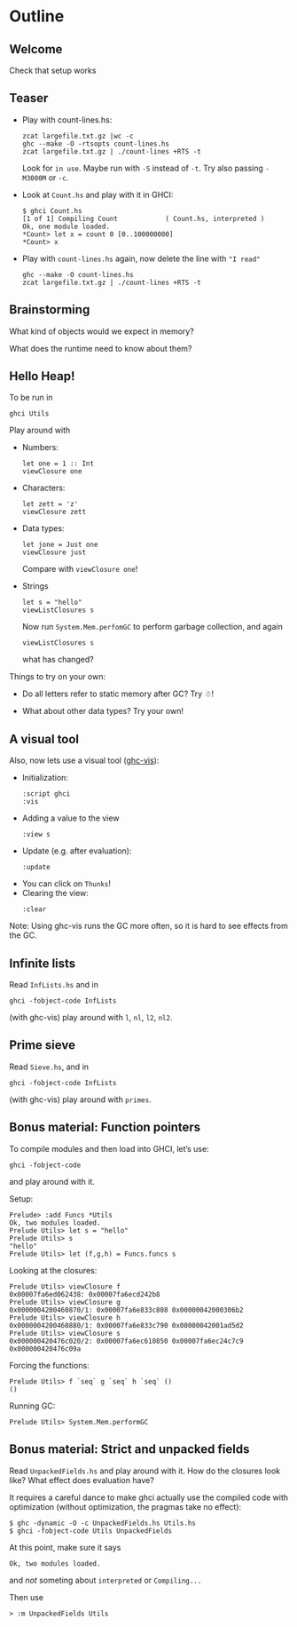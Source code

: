 Outline
=======

Welcome
-------

Check that setup works

Teaser
------

* Play with count-lines.hs:
  ```
  zcat largefile.txt.gz |wc -c
  ghc --make -O -rtsopts count-lines.hs
  zcat largefile.txt.gz | ./count-lines +RTS -t
  ```
  Look for `in use`.
  Maybe run with `-S` instead of `-t`.
  Try also passing `-M3000M` or `-c`.


* Look at `Count.hs` and play with it in GHCI:
  ```
  $ ghci Count.hs
  [1 of 1] Compiling Count            ( Count.hs, interpreted )
  Ok, one module loaded.
  *Count> let x = count 0 [0..100000000]
  *Count> x
  ```

* Play with `count-lines.hs` again, now delete the line with `"I read"`
  ```
  ghc --make -O count-lines.hs
  zcat largefile.txt.gz | ./count-lines +RTS -t
  ```

Brainstorming
-------------

What kind of objects would we expect in memory?

What does the runtime need to know about them?

Hello Heap!
-----------

To be run in
```
ghci Utils
```

Play around with

 * Numbers:
   ```
   let one = 1 :: Int
   viewClosure one
   ```

 * Characters:
   ```
   let zett = 'z'
   viewClosure zett
   ```

 * Data types:
   ```
   let jone = Just one
   viewClosure just
   ```
   Compare with `viewClosure one`!

 * Strings
   ```
   let s = "hello"
   viewListClosures s
   ```
   Now run `System.Mem.perfomGC` to perform garbage collection, and again
   ```
   viewListClosures s
   ```
   what has changed?


Things to try on your own:

* Do all letters refer to static memory after GC? Try ☃!

* What about other data types? Try your own!


A visual tool
-------------

Also, now lets use a visual tool ([ghc-vis](http://felsin9.de/nnis/ghc-vis/)):

 * Initialization:
   ```
   :script ghci
   :vis
   ```
 * Adding a value to the view
   ```
   :view s
   ```
 * Update (e.g. after evaluation):
   ```
   :update
   ```
 * You can click on `Thunks`!
 * Clearing the view:
   ```
   :clear
   ```

Note: Using ghc-vis runs the GC more often, so it is hard to see effects from the GC.


Infinite lists
--------------

Read `InfLists.hs` and in
```
ghci -fobject-code InfLists
```
(with ghc-vis) play around with `l`, `nl`, `l2`, `nl2`.

Prime sieve
-----------

Read `Sieve.hs`, and in
```
ghci -fobject-code InfLists
```
(with ghc-vis) play around with `primes`.


Bonus material: Function pointers
----------------------------------

To compile modules and then load into GHCI, let’s use:
```
ghci -fobject-code
```
and play around with it.

Setup:
```
Prelude> :add Funcs *Utils
Ok, two modules loaded.
Prelude Utils> let s = "hello"
Prelude Utils> s
"hello"
Prelude Utils> let (f,g,h) = Funcs.funcs s
```

Looking at the closures:
```
Prelude Utils> viewClosure f
0x00007fa6ed062438: 0x00007fa6ecd242b8
Prelude Utils> viewClosure g
0x0000004200460870/1: 0x00007fa6e833c808 0x00000042000306b2
Prelude Utils> viewClosure h
0x0000004200460880/1: 0x00007fa6e833c790 0x00000042001ad5d2
Prelude Utils> viewClosure s
0x000000420476c020/2: 0x00007fa6ec610850 0x00007fa6ec24c7c9 0x000000420476c09a
```

Forcing the functions:
```
Prelude Utils> f `seq` g `seq` h `seq` ()
()
```

Running GC:
```
Prelude Utils> System.Mem.performGC
```

Bonus material: Strict and unpacked fields
------------------------------------------

Read `UnpackedFields.hs` and play around with it.
How do the closures look like?
What effect does evaluation have?

It requires a careful dance to make ghci actually use the compiled code with
optimization (without optimization, the pragmas take no effect):

```
$ ghc -dynamic -O -c UnpackedFields.hs Utils.hs
$ ghci -fobject-code Utils UnpackedFields
```
At this point, make sure it says
```
Ok, two modules loaded.
```
and _not_ someting about `interpreted` or `Compiling...`

Then use
```
> :m UnpackedFields Utils
```

